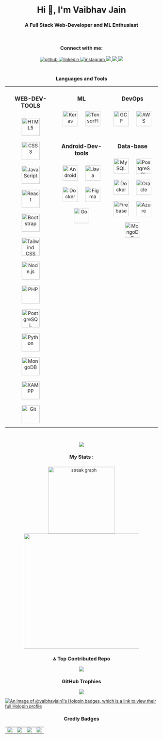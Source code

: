 <h1 align="center">Hi 👋, I'm Vaibhav Jain</h1>

<h3 align="center">A Full Stack Web-Developer and ML Enthusiast</h3>

<br>

<h3 align="center">Connect with me:</h3>
<div align="center">
  <a href="https://github.com/v-aibha-v-jain" target="_blank">
  <img src=https://img.shields.io/badge/github-%2324292e.svg?&style=for-the-badge&logo=github&logoColor=white alt=github style="margin-bottom: 5px;" />
  </a>
  <a href="https://linkedin.com/in/vaibhavjain-" target="_blank">
  <img src=https://img.shields.io/badge/linkedin-%231E77B5.svg?&style=for-the-badge&logo=linkedin&logoColor=white alt=linkedin style="margin-bottom: 5px;" />
  </a>
  <a href="https://www.instagram.com/v_x_vaibhav_x_v/" target="_blank">
  <img src=https://img.shields.io/badge/instagram-%23000000.svg?&style=for-the-badge&logo=instagram&logoColor=white alt=instagram style="margin-bottom: 5px;" />
  </a> 
  <a href="mailto:vaibhavjain.vjv@gmail.com" target="_blank">
  <img src="https://img.shields.io/badge/E_mail-64188E?&style=for-the-badge&logo=gmail&logoColor=blue%20alt=mail%20style=%22margin-bottom:%205px;" />
  </a> 
  <a href="https://portfolio-ivory-five-34.vercel.app/" target="_blank">
  <img src="https://img.shields.io/badge/Portfolio-80ff80?&style=for-the-badge&%20alt=mail%20style=%22margin-bottom:%205px" />
  </a> 
  <a href="https://leetcode.com/u/Vaibhav-Jain/" target="_blank">
  <img src="https://img.shields.io/badge/Leetcode-91DAAA?&style=for-the-badge&logo=leetcode&logoColor=blue%20alt=mail%20style=%22margin-bottom:%205px;" />
  </a> 
</div>

<br>

<h3 align = "center">Languages and Tools</h3> 
<table><tr><td align="center" valign="top" width="33%">

### WEB-DEV-TOOLS  
<div align="center">  
<a href="https://en.wikipedia.org/wiki/HTML5" target="_blank"><img style="margin: 10px" src="https://profilinator.rishav.dev/skills-assets/html5-original-wordmark.svg" alt="HTML5" height="59" /></a>  
<a href="https://www.w3schools.com/css/" target="_blank"><img style="margin: 10px" src="https://profilinator.rishav.dev/skills-assets/css3-original-wordmark.svg" alt="CSS3" height="59" /></a>  
<a href="https://www.javascript.com/" target="_blank"><img style="margin: 10px" src="https://profilinator.rishav.dev/skills-assets/javascript-original.svg" alt="JavaScript" height="59" /></a>  
<a href="https://reactjs.org/" target="_blank"><img style="margin: 10px" src="https://profilinator.rishav.dev/skills-assets/react-original-wordmark.svg" alt="React" height="59" /></a>  
<a href="https://getbootstrap.com/docs/3.4/javascript/" target="_blank"><img style="margin: 10px" src="https://profilinator.rishav.dev/skills-assets/bootstrap-plain.svg" alt="Bootstrap" height="59" /></a>  
<a href="https://www.tailwindcss.com/" target="_blank"><img style="margin: 10px" src="https://profilinator.rishav.dev/skills-assets/tailwindcss.svg" alt="Tailwind CSS" height="59" /></a>  
<a href="https://nodejs.org/" target="_blank"><img style="margin: 10px" src="https://profilinator.rishav.dev/skills-assets/nodejs-original-wordmark.svg" alt="Node.js" height="59" /></a>  
<a href="https://www.php.net/" target="_blank"><img style="margin: 10px" src="https://profilinator.rishav.dev/skills-assets/php-original.svg" alt="PHP" height="59" /></a>  
<a href="https://www.postgresql.org/" target="_blank"><img style="margin: 10px" src="https://profilinator.rishav.dev/skills-assets/postgresql-original-wordmark.svg" alt="PostgreSQL" height="59" /></a>  
<a href="https://www.python.org/" target="_blank"><img style="margin: 10px" src="https://profilinator.rishav.dev/skills-assets/python-original.svg" alt="Python" height="59" /></a>  
<a href="https://www.mongodb.com/" target="_blank"><img style="margin: 10px" src="https://profilinator.rishav.dev/skills-assets/mongodb-original-wordmark.svg" alt="MongoDB" height=59" /></a>  
<a href="https://www.apachefriends.org/" target="_blank"><img style="margin: 10px" src="https://profilinator.rishav.dev/skills-assets/xampp.png" alt="XAMPP" height="59" /></a>  
<a href="https://github.com/" target="_blank"><img style="margin: 10px" src="https://profilinator.rishav.dev/skills-assets/git-scm-icon.svg" alt="Git" height="59" /></a>  
</div>

</td><td align="center" valign="top" width="33%">

### ML  
<div align="center">  
<a href="https://keras.io/" target="_blank"><img style="margin: 10px" src="https://profilinator.rishav.dev/skills-assets/keras.png" alt="Keras" height="50" /></a>  
<a href="https://www.tensorflow.org/" target="_blank"><img style="margin: 10px" src="https://profilinator.rishav.dev/skills-assets/tensorflow-icon.svg" alt="TensorFlow" height="50" /></a>  
</div>  
<h1></h1>
<h3>Android-Dev-tools</h3>
<div align="center">  
<a href="https://www.android.com/intl/en_in/" target="_blank"><img style="margin: 10px" src="https://profilinator.rishav.dev/skills-assets/android-original-wordmark.svg" alt="Android" height="50" /></a>  
<a href="https://www.java.com/" target="_blank"><img style="margin: 10px" src="https://profilinator.rishav.dev/skills-assets/java-original-wordmark.svg" alt="Java" height="50" /></a>  
<a href="https://www.docker.com/" target="_blank"><img style="margin: 10px" src="https://profilinator.rishav.dev/skills-assets/docker-original-wordmark.svg" alt="Docker" height="50" /></a>  
<a href="https://www.figma.com/" target="_blank"><img style="margin: 10px" src="https://profilinator.rishav.dev/skills-assets/figma-icon.svg" alt="Figma" height="50" /></a>  
<a href="https://go.dev/" target="_blank"><img style="margin: 10px" src="https://profilinator.rishav.dev/skills-assets/go-original.svg" alt="Go" height="50" /></a>  
</div>

</td><td align="center" valign="top" width="33%">

### DevOps  
<div align="center">  
<a href="https://cloud.google.com/" target="_blank"><img style="margin: 10px" src="https://profilinator.rishav.dev/skills-assets/google_cloud-icon.svg" alt="GCP" height="50" /></a>  
<a href="https://aws.amazon.com/" target="_blank"><img style="margin: 10px" src="https://profilinator.rishav.dev/skills-assets/amazonwebservices-original-wordmark.svg" alt="AWS" height="50" /></a>  
</div>  
<h1></h1>
<h3>Data-base</h3>
<div align="center">  
<a href="https://www.mysql.com/" target="_blank"><img style="margin: 10px" src="https://profilinator.rishav.dev/skills-assets/mysql-original-wordmark.svg" alt="MySQL" height="50" /></a>  
<a href="https://www.postgresql.org/" target="_blank"><img style="margin: 10px" src="https://profilinator.rishav.dev/skills-assets/postgresql-original-wordmark.svg" alt="PostgreSQL" height="50" /></a>  
<a href="https://www.docker.com/" target="_blank"><img style="margin: 10px" src="https://profilinator.rishav.dev/skills-assets/docker-original-wordmark.svg" alt="Docker" height="50" /></a>  
<a href="https://www.oracle.com/in/index.html" target="_blank"><img style="margin: 10px" src="https://profilinator.rishav.dev/skills-assets/oracle-original.svg" alt="Oracle" height="50" /></a>  
<a href="https://firebase.google.com/" target="_blank"><img style="margin: 10px" src="https://profilinator.rishav.dev/skills-assets/firebase.png" alt="Firebase" height="50" /></a>  
<a href="https://azure.microsoft.com/en-in/" target="_blank"><img style="margin: 10px" src="https://profilinator.rishav.dev/skills-assets/microsoft_azure-icon.svg" alt="Azure" height="50" /></a>  
<a href="https://www.mongodb.com/" target="_blank"><img style="margin: 10px" src="https://profilinator.rishav.dev/skills-assets/mongodb-original-wordmark.svg" alt="MongoDB" height="50" /></a>  
</div>

</td></tr></table>  

<br/>  

<p align="center"><img src="https://github-readme-stats.vercel.app/api/top-langs/?username=v-aibha-v-jain&theme=dark&hide_border=false&include_all_commits=true&count_private=true&layout=compact" /></p>

###

<h3 align="center">My Stats :</h3>

###

<div align="center">
  <img src="https://streak-stats.demolab.com?user=v-aibha-v-jain&locale=en&mode=daily&theme=dark&hide_border=false&border_radius=5&order=3" height="220" alt="streak graph"  /><br>
  <img align="center" src="https://leetcard.jacoblin.cool/Vaibhav-Jain?theme=dark&font=Open%20Sans&ext=heatmap" width="380">
</div>


<h3 align="center">🔝 Top Contributed Repo </h3>
<p align="center"><img src="https://github-contributor-stats.vercel.app/api?username=v-aibha-v-jain&limit=5&theme=discord_old_blurple&combine_all_yearly_contributions=true" /></p>



<h3 align="center"> GitHub Trophies </h3>
<p align="center"><img src="https://github-profile-trophy.vercel.app/?username=v-aibha-v-jain&theme=gruvbox&no-frame=false&no-bg=false&margin-w=4" /></p>

[![An image of @vaibhavjain1's Holopin badges, which is a link to view their full Holopin profile](https://holopin.me/vaibhavjain1)](https://holopin.io/@vaibhavjain1)



<div align="center">
  <table>
    <tr>
      <h3 align = "center">Credly Badges</h3>
    </tr>
    <tr>
      <td>
         <a href="https://www.credly.com/badges/edc07055-e7dc-4345-81ab-2206c836c6a8/public_url">
        <img src="https://images.credly.com/size/150x150/images/0bf0f2da-a699-4c82-82e2-56dcf1f2e1c7/image.png">
        </a>
      </td>
      <td>
        <a href="https://www.credly.com/badges/126a8bfe-0f3e-4803-9e0e-6890f1f34d5b/public_url">
        <img src="https://images.credly.com/size/150x150/images/73e4a58b-a8ef-41a3-a7db-9183dd269882/image.png">
        </a>
      </td>
      <td>
        <a href="https://www.credly.com/badges/dc5ce116-e946-407a-9e48-3dfe9a32518a/public_url">
        <img src="https://images.credly.com/size/127x127/images/59248cc0-2be2-432c-8268-8cded324ec33/image.png">
        </a>
      </td>
      <td>
        <a href="https://www.credly.com/badges/78121bcd-c177-4709-b372-53ce0372fe0f/public_url">
        <img src="https://images.credly.com/size/127x127/images/b38a42e0-dc58-4ce2-b6c0-28d978e8aaad/image.png">
        </a>
      </td>
    </tr>
  </table>
</div>





<!-- Proudly created with GPRM ( https://gprm.itsvg.in ) -->
<!--
**v-aibha-v-jain/v-aibha-v-jain** is a ✨ _special_ ✨ repository because its `README.md` (this file) appears on your GitHub profile.

Here are some ideas to get you started:

- 🔭 I’m currently working on ...
- 🌱 I’m currently learning ...
- 👯 I’m looking to collaborate on ...
- 🤔 I’m looking for help with ...
- 💬 Ask me about ...
- 📫 How to reach me: ...
- 😄 Pronouns: ...
- ⚡ Fun fact: ...
-->
